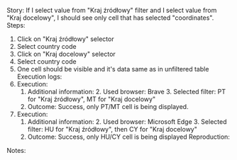 Story:
If I select value from "Kraj źródłowy" filter and I select value from "Kraj docelowy", I should see only cell that has selected "coordinates".
Steps:
1. Click on "Kraj źródłowy" selector
2. Select country code
3. Click on "Kraj docelowy" selector
2. Select country code
4. One cell should be visible and it's data same as in unfiltered table
Execution logs:
1. Execution:
	1. Additional information:
		2. Used browser: Brave
		3. Selected filter: PT for "Kraj źródłowy", MT for "Kraj docelowy"
	2. Outcome: Success, only PT/MT cell is being displayed.
2. Execution:
	1. Additional information:
		2. Used browser: Microsoft Edge
		3. Selected filter: HU for "Kraj źródłowy", then CY for "Kraj docelowy"
	2. Outcome: Success, only HU/CY cell is being displayed
Reproduction:

Notes:
